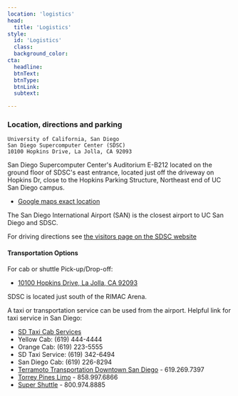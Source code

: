```yaml
---
location: 'logistics'
head:
  title: 'Logistics'
style:
  id: 'Logistics'
  class:
  background_color:  
cta:
  headline:
  btnText:
  btnType:
  btnLink:
  subtext:

---
```


### Location, directions and parking

```
University of California, San Diego
San Diego Supercomputer Center (SDSC)
10100 Hopkins Drive, La Jolla, CA 92093
```

San Diego Supercomputer Center's Auditorium E-B212 located on the ground floor of SDSC's east entrance, located just off the driveway on Hopkins Dr, close to the Hopkins Parking Structure, Northeast end of UC San Diego campus.
* [Google maps exact location](https://www.google.com/maps/place/32%C2%B053'04.0%22N+117%C2%B014'20.9%22W/@32.884443,-117.2413197,17z/data=!3m1!4b1!4m5!3m4!1s0x0:0x0!8m2!3d32.884443!4d-117.239131)

The San Diego International Airport (SAN) is the closest airport to UC San Diego and SDSC.

For driving directions see [the visitors page on the SDSC website](http://www.sdsc.edu/about_sdsc/visitor_info.html)

#### Transportation Options

For cab or shuttle Pick-up/Drop-off:

* [10100 Hopkins Drive, La Jolla, CA 92093](https://www.google.com/maps?q=San+Diego+Supercomputer+Center,+10100+Hopkins+Drive,+La+Jolla,+CA&hl=en&sll=32.824552,-117.108978&sspn=0.439681,0.874786&oq=san&hq=San+Diego+Supercomputer+Center,+10100+Hopkins+Drive,+La+Jolla,+CA&t=m&z=14)

SDSC is located just south of the RIMAC Arena.

A taxi or transportation service can be used from the airport.
Helpful link for taxi service in San Diego:

* [SD Taxi Cab Services](http://www.taxifarefinder.com/)
* Yellow Cab: (619) 444-4444
* Orange Cab: (619) 223-5555
* SD Taxi Service: (619) 342-6494
* San Diego Cab: (619) 226-8294
* [Terramoto Transportation Downtown San Diego](http://www.terramoto.net/) - 619.269.7397
* [Torrey Pines Limo](http://www.torreypineslimo.com/) - 858.997.6866
* [Super Shuttle](http://www.supershuttle.com/Locations/SANAirportShuttleSanDiego.aspx) - 800.974.8885
